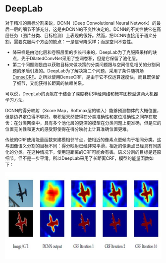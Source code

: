 # DeepLab

对于精准的目标分割来说，DCNN（Deep Convolutional Neural Network）的最后一层的细节不够充分，这是由DCNN的不变性决定的。DCNN的不变性使它在高层任务（图片分类、目标检测）上表现的很好。然而，把DCNN直接用于语义分割，需要克服两个方面的缺点：一是信号降采样；而是空间不变性。

* 降采样是由池化层和卷积层里的步长带来的，DeepLab为了克服降采样的缺点，先于DilatedConvNet采用了空洞卷积，但是它保留了池化层。
* 第二个问题则是由以获取目标来做决策的分类问题跟与空间信息相关的分割问题的矛盾引发的。DeepLab为了解决第二个问题，采用了条件随机场[DenseCRF](https://arxiv.org/abs/1210.5644)。之所以使用DenseCRF，是由于它不仅运算速度快，而且既保留了细节，又能获得长距离的依赖关系。

可以说，DeepLab的贡献在于结合了深度卷积神经网络和概率图模型这两大机器学习方法。

DCNN的得分映射（Score Map，Softmax层的输入）能够预测物体的大概位置，但是边界定位得不够好。卷积层天然使得在分类准确性和定位准确性之间存在取舍：在分类网络中，具有多个池化层的更深的模型在分类问题上更准确，但是它的位置无关性和更大的感受野使得在得分映射上计算准确位置更难。

传统的CRF使用能量函数来建模相邻节点，使相近的像素点更倾向于相同分类。这与图像语义分割的目标不同：得分映射已经非常平滑，相近的像素点已经具有同质化的分类。在这种情况下，使用短距离的CRF可能会有害。语义分割的目标是还原细节，但不是一步平滑。所以DeepLab采用了长距离CRF，模型的能量函数如下：



![](../../../../.gitbook/assets/40fb43fd1cc813501ed803224814f2ed_r.jpg)




